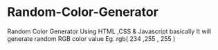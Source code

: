 # Random-Color-Generator
Random Color Generator Using HTML ,CSS & Javascript basically It will generate random RGB color value Eg. rgb( 234 ,255 , 255 )
